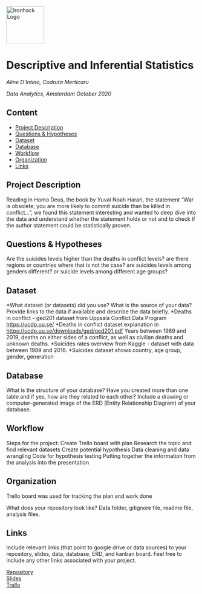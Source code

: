 <img src="https://bit.ly/2VnXWr2" alt="Ironhack Logo" width="100"/>

# Descriptive and Inferential Statistics
*Aline D'Intino, Codruta Merticaru*

*Data Analytics, Amsterdam October 2020*

## Content
- [Project Description](#project-description)
- [Questions & Hypotheses](#questions-hypotheses)
- [Dataset](#dataset)
- [Database](#database)
- [Workflow](#workflow)
- [Organization](#organization)
- [Links](#links)


## Project Description
Reading in Homo Deus, the book by Yuval Noah Harari, the statement “War is obsolete; you are more likely to commit suicide than be killed in conflict...”, we found this statement interesting and wanted to deep dive into the data and understand whether the statement holds or not and to check if the author statement could be statistically proven.

## Questions & Hypotheses
Are the suicides levels higher than the deaths in conflict levels? are there regions or countries where that is not the case? are suicides levels among genders different? or suicide levels among different age groups?

## Dataset
*What dataset (or datasets) did you use? What is the source of your data? Provide links to the data if available and describe the data briefly.
*Deaths in conflict - ged201 dataset from Uppsala Conflict Data Program https://ucdp.uu.se/ 
*Deaths in conflict dataset explanation in https://ucdp.uu.se/downloads/ged/ged201.pdf Years between 1989 and 2019, deaths on either sides of a conflict, as well as civilian deaths and unknown deaths.
*Suicides rates overview from Kaggle - dataset with data between 1989 and 2016. 
*Suicides dataset shows country, age group, gender, generation


## Database
What is the structure of your database? Have you created more than one table and if yes, how are they related to each other? Include a drawing or computer-generated image of the ERD (Entity Relationship Diagram) of your database.

## Workflow
Steps for the project:
Create Trello board with plan
Research the topic and find relevant datasets
Create potential hypothesis 
Data cleaning and data wrangling
Code for hypothesis testing
Putting together the information from the analysis into the presentation

## Organization
Trello board was used for tracking the plan and work done

What does your repository look like? Data folder, gitignore file, readme file, analysis files.

## Links
Include relevant links (that point to google drive or data sources) to your repository, slides, data, database, ERD, and kanban board. Feel free to include any other links associated with your project.

[Repository](https://github.com/alinedintino/project4-statistics)  
[Slides](https://slides.com/)  
[Trello](https://trello.com/b/SmEpjACd/project-4-aline-codruta)  
